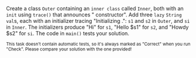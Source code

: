 

Create a class `Outer` containing an `inner class` called `Inner`, both with an
`init` using `trace()` that announces "<class name> constructor". Add three
`lazy` `String` `val`s, each with an initializer tracing "Initializing <class
name>.<property name>": `s1` and `s2` in `Outer`, and `si` in `Inner`. The
initializers produce "Hi" for `s1`, "Hello $s1" for `s2`, and "Howdy $s2" for
`si`. The code in `main()` tests your solution.

<sub> This task doesn't contain automatic tests,
so it's always marked as "Correct" when you run "Check".
Please compare your solution with the one provided! </sub>
